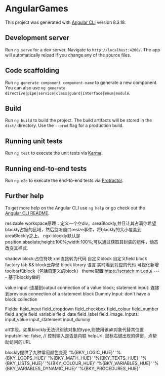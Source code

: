 # AngularGames

This project was generated with [Angular CLI](https://github.com/angular/angular-cli) version 8.3.18.

## Development server

Run `ng serve` for a dev server. Navigate to `http://localhost:4200/`. The app will automatically reload if you change any of the source files.

## Code scaffolding

Run `ng generate component component-name` to generate a new component. You can also use `ng generate directive|pipe|service|class|guard|interface|enum|module`.

## Build

Run `ng build` to build the project. The build artifacts will be stored in the `dist/` directory. Use the `--prod` flag for a production build.

## Running unit tests

Run `ng test` to execute the unit tests via [Karma](https://karma-runner.github.io).

## Running end-to-end tests

Run `ng e2e` to execute the end-to-end tests via [Protractor](http://www.protractortest.org/).

## Further help

To get more help on the Angular CLI use `ng help` or go check out the [Angular CLI README](https://github.com/angular/angular-cli/blob/master/README.md).

resizable workspace原理：定义一个空div，areaBlockly,并且让其占满你希望blackly占据的区域，然后监听窗口resize事件，将blackly的大小覆盖到areaBlockly之上。
ngx-blockly默认是position:absolute;height:100%;width:100%;可以通过获取其封装的组件，动态改变其样式.

shadow block:占位符块
xml直接转为代码
自定义block
自定义field
block factory tab && block云存储
block library
语言
实时看到对应的代码
可视化新增toolbar和block（包括自定义的block）
theme配置
https://scratch.mit.edu/ ---- 基于blockly做的

value input :连接到output connection of a value block;
statement input: 连接到previous connection of a statement block
Dummy input: don't have a block collection

Fields:
field_input
field_dropdown
field_checkbox
field_colour
field_number
field_angle
field_variable
field_date
field_label
field_image.
Inputs:
input_value
input_statement
input_dummy

alt字段，如果blockly无法识别该对象的type,则使用该alt对象代替其位置
inputsInline: false, // 控制输入是否是内联
helpUrl: 鼠标右键出现的弹窗，点帮助访问的URL


blockly提供了九种常用颜色变亮
'%{BKY_LOGIC_HUE}'
'%{BKY_LOOPS_HUE}'
'%{BKY_MATH_HUE}'
'%{BKY_TEXTS_HUE}'
'%{BKY_LISTS_HUE}'
'%{BKY_COLOUR_HUE}'
'%{BKY_VARIABLES_HUE}'
'%{BKY_VARIABLES_DYNAMIC_HUE}'
'%{BKY_PROCEDURES_HUE}'
